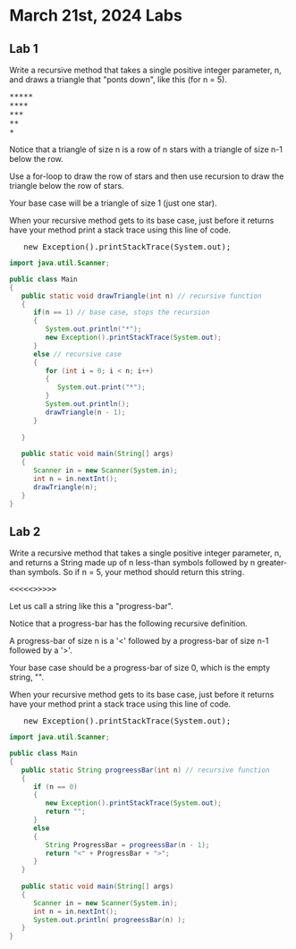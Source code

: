 # March 21st, 2024 Labs
## Lab 1
Write a recursive method that takes a single positive integer parameter, n, and draws a triangle that "ponts down", like this (for n = 5).
<pre>
*****
****
***
**
*
</pre>
Notice that a triangle of size n is a row of n stars with a triangle of size n-1 below the row.

Use a for-loop to draw the row of stars and then use recursion to draw the triangle below the row of stars.

Your base case will be a triangle of size 1 (just one star).

When your recursive method gets to its base case, just before it returns have your method print a stack trace using this line of code.
<pre>
   new Exception().printStackTrace(System.out);
</pre>

```java
import java.util.Scanner;

public class Main
{
   public static void drawTriangle(int n) // recursive function
   {
      if(n == 1) // base case, stops the recursion
      {
         System.out.println("*");
         new Exception().printStackTrace(System.out);
      }
      else // recursive case
      {
         for (int i = 0; i < n; i++)
         {
            System.out.print("*");
         }
         System.out.println();
         drawTriangle(n - 1);
      }
     
   }
   
   public static void main(String[] args)
   {
      Scanner in = new Scanner(System.in);
      int n = in.nextInt();
      drawTriangle(n);
   }
}
```

## Lab 2
Write a recursive method that takes a single positive integer parameter, n, and returns a String made up of n less-than symbols followed by n greater-than symbols. So if n = 5, your method should return this string.
<pre>
<<<<<>>>>>
</pre>
Let us call a string like this a "progress-bar".

Notice that a progress-bar has the following recursive definition.

A progress-bar of size n is a '<' followed by a progress-bar of size n-1 followed by a '>'.

Your base case should be a progress-bar of size 0, which is the empty string, "".

When your recursive method gets to its base case, just before it returns have your method print a stack trace using this line of code.
<pre>
   new Exception().printStackTrace(System.out);
</pre>

```java
import java.util.Scanner;

public class Main
{
   public static String progreessBar(int n) // recursive function
   {
      if (n == 0)
      {
         new Exception().printStackTrace(System.out);
         return "";
      }
      else
      {
         String ProgressBar = progreessBar(n - 1);
         return "<" + ProgressBar + ">";
      }
   }
   
   public static void main(String[] args)
   {
      Scanner in = new Scanner(System.in);
      int n = in.nextInt();
      System.out.println( progreessBar(n) );
   }
}
```